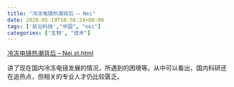 ```yaml
---
title: "冷冻电镜热潮背后 – Nei"
date: 2020-05-19T10:58:24+08:00
tags: ['前沿科技',"中国", "nei"]
categories: ['生物', "技术"]
---
```


[冷冻电镜热潮背后 – Nei.st.html](/science/冷冻电镜热潮背后%20–%20Nei.st.html)

讲了现在国内冷冻电镜发展的情况，所遇到的困境等。从中可以看出，国内科研还在追热点，但相关的专业人才仍比较匮乏。

